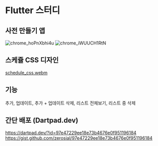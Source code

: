 # Flutter 스터디

## 사전 만들기 앱
![chrome_hoPnXbhi4u](https://github.com/user-attachments/assets/7d5ba6e6-db11-494f-b93e-0bafde254b69)
![chrome_iWUUCH1RtN](https://github.com/user-attachments/assets/88202814-6d09-47d5-83d6-66398bc240d0)

## 스케쥴 CSS 디자인
[schedule_css.webm](https://github.com/user-attachments/assets/17361ade-2d67-4652-a0b7-97ff9418d4d0)


## 기능
추가, 업데이트, 추가 + 업데이트
삭제, 리스트 전체보기, 리스트 중 삭제

## 간단 배포 (Dartpad.dev)
https://dartpad.dev/?id=97e47229ee18e73b4676e0f951196184
https://gist.github.com/zerosial/97e47229ee18e73b4676e0f951196184
